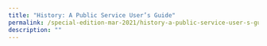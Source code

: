 ```yaml
---
title: "History: A Public Service User’s Guide"
permalink: /special-edition-mar-2021/history-a-public-service-user-s-guide/
description: ""
---
```

